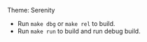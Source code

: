 Theme: Serenity

- Run `make dbg` or `make rel` to build.
- Run `make run` to build and run debug build.
